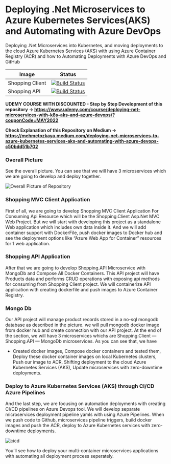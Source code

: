# Deploying .Net Microservices to Azure Kubernetes Services(AKS) and Automating with Azure DevOps
Deploying .Net Microservices into Kubernetes, and moving deployments to the cloud Azure Kubernetes Services (AKS) with using Azure Container Registry (ACR) and how to Automating Deployments with Azure DevOps and GitHub

| Image | Status |
| ------------- | ------------- |
| Shopping Client |  [![Build Status](https://dev.azure.com/ezozkme/shopping/_apis/build/status/shoppingclient-pipeline?branchName=main)](https://dev.azure.com/ezozkme/shopping/_build/latest?definitionId=14&branchName=main) |
| Shopping API | [![Build Status](https://dev.azure.com/ezozkme/shopping/_apis/build/status/shoppingapi-pipeline?branchName=main)](https://dev.azure.com/ezozkme/shopping/_build/latest?definitionId=13&branchName=main) | | |


**UDEMY COURSE WITH DISCOUNTED - Step by Step Development of this repository -> https://www.udemy.com/course/deploying-net-microservices-with-k8s-aks-and-azure-devops/?couponCode=MAY2022**

**Check Explanation of this Repository on Medium -> https://mehmetozkaya.medium.com/deploying-net-microservices-to-azure-kubernetes-services-aks-and-automating-with-azure-devops-c50bdd51b702**

### Overall Picture
See the overall picture. You can see that we will have 3 microservices which we are going to develop and deploy together.

![Overall Picture of Repository](https://user-images.githubusercontent.com/1147445/105671396-b152f580-5ef3-11eb-8f3b-7f9f7c9c4d24.png)

### Shopping MVC Client Application
First of all, we are going to develop Shopping MVC Client Application For Consuming Api Resource which will be the Shopping.Client Asp.Net MVC Web Project. But we will start with developing this project as a standalone Web application which includes own data inside it. And we will add container support with DockerFile, push docker images to Docker hub and see the deployment options like “Azure Web App for Container” resources for 1 web application.
### Shopping API Application
After that we are going to develop Shopping.API Microservice with MongoDb and Compose All Docker Containers.
This API project will have Products data and performs CRUD operations with exposing api methods for consuming from Shopping Client project.
We will containerize API application with creating dockerfile and push images to Azure Container Registry.
### Mongo Db
Our API project will manage product records stored in a no-sql mongodb database as described in the picture.
we will pull mongodb docker image from docker hub and create connection with our API project.
At the end of the section, we will have 3 microservices whichs are Shopping.Client — Shopping.API — MongoDb microservices.
As you can see that, we have
* Created docker images,
Compose docker containers and tested them,
Deploy these docker container images on local Kubernetes clusters,
Push our image to ACR,
Shifting deployment to the cloud Azure Kubernetes Services (AKS),
Update microservices with zero-downtime deployments.
### Deploy to Azure Kubernetes Services (AKS) through CI/CD Azure Pipelines
And the last step, we are focusing on automation deployments with creating CI/CD pipelines on Azure Devops tool. We will develop separate microservices deployment pipeline yamls with using Azure Pipelines.
When we push code to Github, microservices pipeline triggers, build docker images and push the ACR, deploy to Azure Kubernetes services with zero-downtime deployments.

![cicd](https://user-images.githubusercontent.com/1147445/105671542-f37c3700-5ef3-11eb-9532-59a5855214d0.png)

You’ll see how to deploy your multi-container microservices applications with automating all deployment process seperately.
